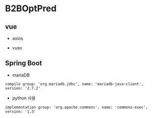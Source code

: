 # B2BOptPred

## vue

* axios

* vuex

## Spring Boot

* mariaDB

```
compile group: 'org.mariadb.jdbc', name: 'mariadb-java-client', version: '2.7.2'
```

*	python 사용 

```
implementation group: 'org.apache.commons', name: 'commons-exec', version: '1.3'
```
